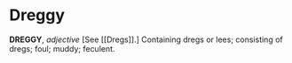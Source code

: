 # Dreggy

**DREGGY**, _adjective_ \[See [[Dregs]].\] Containing dregs or lees; consisting of dregs; foul; muddy; feculent.